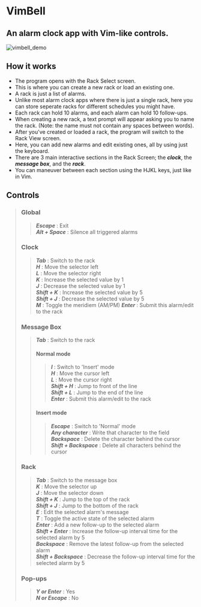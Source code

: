 # VimBell
## An alarm clock app with Vim-like controls.

![vimbell_demo](https://media.giphy.com/media/w3GTYDTXvJkDIyJJBk/giphy.gif)

## How it works
- The program opens with the Rack Select screen.  
- This is where you can create a new rack or load an existing one.  
- A rack is just a list of alarms.  
- Unlike most alarm clock apps where there is just a single rack, here you can store seperate racks for different schedules you might have.  
- Each rack can hold 10 alarms, and each alarm can hold 10 follow-ups.  
- When creating a new rack, a text prompt will appear asking you to name the rack. (Note: the name must not contain any spaces between words).  
- After you've created or loaded a rack, the program will switch to the Rack View screen.  
- Here, you can add new alarms and edit existing ones, all by using just the keyboard.  
- There are 3 main interactive sections in the Rack Screen; the ***clock***, the ***message box***, and the ***rack***.  
- You can maneuver between each section using the HJKL keys, just like in Vim.  

## Controls
> ### Global
>> ***Escape*** : Exit  
>> ***Alt + Space*** : Silence all triggered alarms  
>
> ### Clock
>> ***Tab*** : Switch to the rack  
>> ***H*** : Move the selector left  
>> ***L*** : Move the selector right  
>> ***K*** : Increase the selected value by 1  
>> ***J*** : Decrease the selected value by 1  
>> ***Shift + K*** : Increase the selected value by 5  
>> ***Shift + J*** : Decrease the selected value by 5  
>> ***M*** : Toggle the meridiem (AM/PM)
>> ***Enter*** : Submit this alarm/edit to the rack  
>
> ### Message Box
>> ***Tab*** : Switch to the rack  
>> #### Normal mode
>>> ***I*** : Switch to 'Insert' mode  
>>> ***H*** : Move the cursor left  
>>> ***L*** : Move the cursor right  
>>> ***Shift + H*** : Jump to front of the line  
>>> ***Shift + L*** : Jump to the end of the line  
>> ***Enter*** : Submit this alarm/edit to the rack  
>> #### Insert mode
>>> ***Escape*** : Switch to 'Normal' mode  
>>> ***Any character*** : Write that character to the field  
>>> ***Backspace*** : Delete the character behind the cursor  
>>> ***Shift + Backspace*** : Delete all characters behind the cursor  
>
> ### Rack
>> ***Tab*** : Switch to the message box  
>> ***K*** : Move the selector up  
>> ***J*** : Move the selector down  
>> ***Shift + K*** : Jump to the top of the rack  
>> ***Shift + J*** : Jump to the bottom of the rack  
>> ***E*** : Edit the selected alarm's message  
>> ***T*** : Toggle the active state of the selected alarm  
>> ***Enter*** : Add a new follow-up to the selected alarm  
>> ***Shift + Enter*** : Increase the follow-up interval time for the selected alarm by 5  
>> ***Backspace*** : Remove the latest follow-up from the selected alarm  
>> ***Shift + Backspace*** : Decrease the follow-up interval time for the selected alarm by 5  
>
> ### Pop-ups
>> ***Y or Enter*** : Yes  
>> ***N or Escape*** : No  
